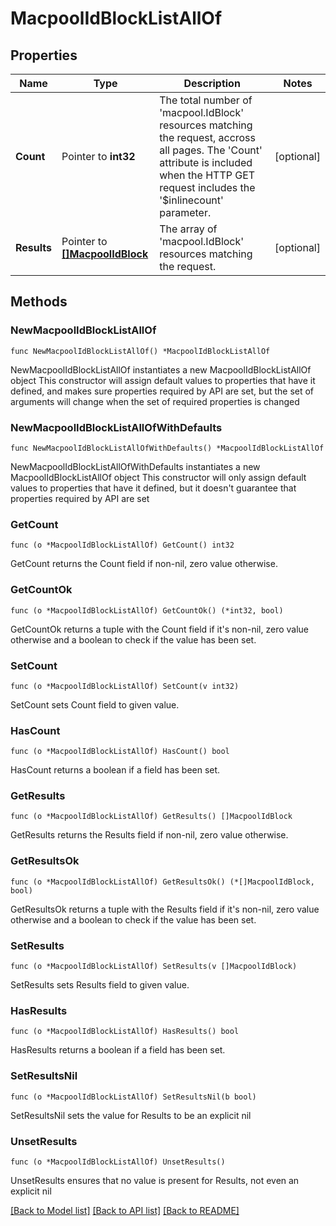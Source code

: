 # MacpoolIdBlockListAllOf

## Properties

Name | Type | Description | Notes
------------ | ------------- | ------------- | -------------
**Count** | Pointer to **int32** | The total number of &#39;macpool.IdBlock&#39; resources matching the request, accross all pages. The &#39;Count&#39; attribute is included when the HTTP GET request includes the &#39;$inlinecount&#39; parameter. | [optional] 
**Results** | Pointer to [**[]MacpoolIdBlock**](macpool.IdBlock.md) | The array of &#39;macpool.IdBlock&#39; resources matching the request. | [optional] 

## Methods

### NewMacpoolIdBlockListAllOf

`func NewMacpoolIdBlockListAllOf() *MacpoolIdBlockListAllOf`

NewMacpoolIdBlockListAllOf instantiates a new MacpoolIdBlockListAllOf object
This constructor will assign default values to properties that have it defined,
and makes sure properties required by API are set, but the set of arguments
will change when the set of required properties is changed

### NewMacpoolIdBlockListAllOfWithDefaults

`func NewMacpoolIdBlockListAllOfWithDefaults() *MacpoolIdBlockListAllOf`

NewMacpoolIdBlockListAllOfWithDefaults instantiates a new MacpoolIdBlockListAllOf object
This constructor will only assign default values to properties that have it defined,
but it doesn't guarantee that properties required by API are set

### GetCount

`func (o *MacpoolIdBlockListAllOf) GetCount() int32`

GetCount returns the Count field if non-nil, zero value otherwise.

### GetCountOk

`func (o *MacpoolIdBlockListAllOf) GetCountOk() (*int32, bool)`

GetCountOk returns a tuple with the Count field if it's non-nil, zero value otherwise
and a boolean to check if the value has been set.

### SetCount

`func (o *MacpoolIdBlockListAllOf) SetCount(v int32)`

SetCount sets Count field to given value.

### HasCount

`func (o *MacpoolIdBlockListAllOf) HasCount() bool`

HasCount returns a boolean if a field has been set.

### GetResults

`func (o *MacpoolIdBlockListAllOf) GetResults() []MacpoolIdBlock`

GetResults returns the Results field if non-nil, zero value otherwise.

### GetResultsOk

`func (o *MacpoolIdBlockListAllOf) GetResultsOk() (*[]MacpoolIdBlock, bool)`

GetResultsOk returns a tuple with the Results field if it's non-nil, zero value otherwise
and a boolean to check if the value has been set.

### SetResults

`func (o *MacpoolIdBlockListAllOf) SetResults(v []MacpoolIdBlock)`

SetResults sets Results field to given value.

### HasResults

`func (o *MacpoolIdBlockListAllOf) HasResults() bool`

HasResults returns a boolean if a field has been set.

### SetResultsNil

`func (o *MacpoolIdBlockListAllOf) SetResultsNil(b bool)`

 SetResultsNil sets the value for Results to be an explicit nil

### UnsetResults
`func (o *MacpoolIdBlockListAllOf) UnsetResults()`

UnsetResults ensures that no value is present for Results, not even an explicit nil

[[Back to Model list]](../README.md#documentation-for-models) [[Back to API list]](../README.md#documentation-for-api-endpoints) [[Back to README]](../README.md)


